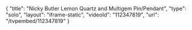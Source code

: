 {
    "title": "Nicky Butler Lemon Quartz and Multigem Pin\/Pendant",
    "type": "solo",
    "layout": "iframe-static",
    "videoId": "112347819",
    "url": "\/tvpembed\/112347819"
}
